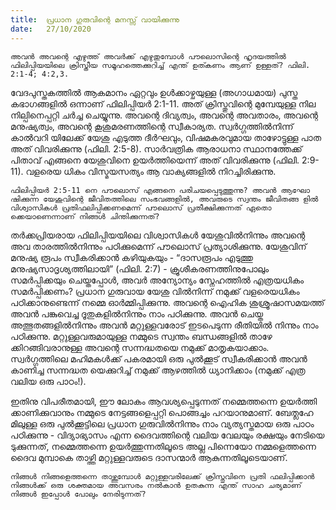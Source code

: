 ```yaml
---
title:  പ്രധാന ഗുരുവിന്റെ മനസ്സ് വായിക്കുന്നു
date:   27/10/2020
---
```


`അവൻ അവന്റെ എഴുത്ത് അവർക്ക് എഴുതുമ്പോൾ പൗലൊസിന്റെ ഹൃദയത്തിൽ ഫിലിപ്പിയയിലെ ക്രിസ്തീയ സമൂഹത്തെക്കുറിച്ച് എന്ത് ഉത്കണം ആണ് ഉള്ളത്? ഫിലി. 2:1-4; 4:2,3.`

വേദപുസ്തകത്തിൽ ആകമാനം ഏറ്റവും ഉൾക്കാഴ്ചയുള്ള (അഗാധമായ) പുസ്ത കഭാഗങ്ങളിൽ ഒന്നാണ് ഫിലിപ്പിയർ 2:1-11. അത് ക്രിസ്തുവിന്റെ മുമ്പേയുള്ള നില നില്പിനെപ്പറ്റി ചർച്ച ചെയ്യുന്നു. അവന്റെ ദിവ്യത്വം, അവന്റെ അവതാരം, അവന്റെ മനുഷ്യത്വം, അവന്റെ കൂശുമരണത്തിന്റെ സ്വീകാര്യത. സ്വർഗ്ഗത്തിൽനിന്ന് കാൽവറി യിലേക്ക് യേശു എടുത്ത ദീർഘവും, വിഷമകരവുമായ താഴോട്ടുള്ള പാത അത് വിവരിക്കുന്നു (ഫിലി. 2:5-8). സാർവത്രിക ആരാധനാ സ്ഥാനത്തേക്ക് പിതാവ് എങ്ങനെ യേശുവിനെ ഉയർത്തിയെന്ന് അത് വിവരിക്കുന്നു (ഫിലി. 2:9-11). വളരെയ ധികം വിസ്മയസത്യം ആ വാക്യങ്ങളിൽ നിറച്ചിരിക്കുന്നു.

`ഫിലിപ്പിയർ 2:5-11 നെ പൗലൊസ് എങ്ങനെ പരിചയപ്പെടുത്തുന്നു? അവൻ ആഘോ ഷിക്കുന്ന യേശുവിന്റെ ജീവിതത്തിലെ സംഭവങ്ങളിൽ, അവരുടെ സ്വന്തം ജീവിതങ്ങ ളിൽ വിശ്വാസികൾ പ്രതിഫലിപ്പിക്കണമെന്ന് പൗലൊസ് പ്രതീക്ഷിക്കുന്നത് ഏതൊ ക്കെയാണെന്നാണ് നിങ്ങൾ ചിന്തിക്കുന്നത്?`

തർക്കപ്രിയരായ ഫിലിപ്പിയയിലെ വിശ്വാസികൾ യേശുവിൽനിന്നും അവന്റെ അവ താരത്തിൽനിന്നും പഠിക്കുമെന്ന് പൗലൊസ് പ്രത്യാശിക്കുന്നു. യേശുവിന് മനുഷ്യ രൂപം സ്വീകരിക്കാൻ കഴിയുകയും - “ദാസരൂപം എടുത്തു മനുഷ്യസാദൃശ്യത്തിലായി” (ഫിലി. 2:7) - ക്രൂശീകരണത്തിനുപോലും സമർപ്പിക്കയും ചെയ്തപ്പോൾ, അവർ അന്യോന്യം സ്നേഹത്തിൽ എത്രയധികം സമർപ്പിക്കണം? പ്രധാന ഗുരുവായ യേശു വിൽനിന്ന് നമുക്ക് വളരെയധികം പഠിക്കാനുണ്ടെന്ന് നമ്മെ ഓർമ്മിപ്പിക്കുന്നു. അവന്റെ ഐഹിക ശുശ്രൂഷാസമയത്ത് അവൻ പങ്കുവെച്ച ദൂതുകളിൽനിന്നും നാം പഠിക്കുന്നു. അവൻ ചെയ്ത അത്ഭുതങ്ങളിൽനിന്നും അവൻ മറ്റുള്ളവരോട് ഇടപെടുന്ന രീതിയിൽ നിന്നും നാം പഠിക്കുന്നു. മറ്റുള്ളവരുമായുള്ള നമ്മുടെ സ്വന്തം ബന്ധങ്ങളിൽ താഴേ ക്കിറങ്ങിവരാനുള്ള അവന്റെ സന്നദ്ധതയെ നമുക്ക് മാതൃകയാക്കാം. സ്വർഗ്ഗത്തിലെ മഹിമകൾക്ക് പകരമായി ഒരു പുൽക്കൂട് സ്വീകരിക്കാൻ അവൻ കാണിച്ച സന്നദ്ധത യെക്കുറിച്ച് നമുക്ക് ആഴത്തിൽ ധ്യാനിക്കാം (നമുക്ക് എത്ര വലിയ ഒരു പാഠം!).

ഇതിനു വിപരീതമായി, ഈ ലോകം ആവശ്യപ്പെടുന്നത് നമ്മെത്തന്നെ ഉയർത്തി ക്കാണിക്കുവാനും നമ്മുടെ നേട്ടങ്ങളെപ്പറ്റി പൊങ്ങച്ചം പറയാനുമാണ്. ബേത്ലഹേ മിലുള്ള ഒരു പുൽക്കൂട്ടിലെ പ്രധാന ഗുരുവിൽനിന്നും നാം വ്യത്യസ്തമായ ഒരു പാഠം പഠിക്കുന്നു - വിദ്യാഭ്യാസം എന്ന ദൈവത്തിന്റെ വലിയ വേലയും രക്ഷയും നേടിയെ ടുക്കുന്നത്, നമ്മെത്തന്നെ ഉയർത്തുന്നതിലൂടെ അല്ല പിന്നെയോ നമ്മളെത്തന്നെ ദൈവ മുമ്പാകെ താഴ്ത്തി മറ്റുള്ളവരുടെ ദാസന്മാർ ആകുന്നതിലൂടെയാണ്.

`നിങ്ങൾ നിങ്ങളെത്തന്നെ താഴ്ത്തുമ്പോൾ മറ്റുള്ളവരിലേക്ക് ക്രിസ്തുവിനെ പ്രതി ഫലിപ്പിക്കാൻ നിങ്ങൾക്ക് ഒരു ശക്തമായ അവസരം നൽകാൻ ഉതകുന്ന എന്ത് സാഹ ചര്യമാണ് നിങ്ങൾ ഇപ്പോൾ പോലും നേരിടുന്നത്?`